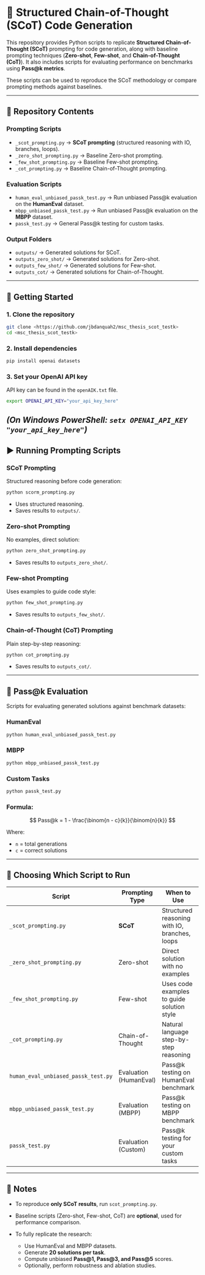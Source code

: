
# 🧠 Structured Chain-of-Thought (SCoT) Code Generation

This repository provides Python scripts to replicate **Structured Chain-of-Thought (SCoT)** prompting for code generation, along with baseline prompting techniques (**Zero-shot**, **Few-shot**, and **Chain-of-Thought (CoT)**). It also includes scripts for evaluating performance on benchmarks using **Pass\@k metrics**.

These scripts can be used to reproduce the SCoT methodology or compare prompting methods against baselines.

---

## 📂 Repository Contents

### Prompting Scripts

* `_scot_prompting.py` → **SCoT prompting** (structured reasoning with IO, branches, loops).
* `_zero_shot_prompting.py` → Baseline Zero-shot prompting.
* `_few_shot_prompting.py` → Baseline Few-shot prompting.
* `_cot_prompting.py` → Baseline Chain-of-Thought prompting.

### Evaluation Scripts

* `human_eval_unbiased_passk_test.py` → Run unbiased Pass\@k evaluation on the **HumanEval** dataset.
* `mbpp_unbiased_passk_test.py` → Run unbiased Pass\@k evaluation on the **MBPP** dataset.
* `passk_test.py` → General Pass\@k testing for custom tasks.

### Output Folders

* `outputs/` → Generated solutions for SCoT.
* `outputs_zero_shot/` → Generated solutions for Zero-shot.
* `outputs_few_shot/` → Generated solutions for Few-shot.
* `outputs_cot/` → Generated solutions for Chain-of-Thought.

---

## 🚀 Getting Started

### 1. Clone the repository

```bash
git clone <https://github.com/jbdanquah2/msc_thesis_scot_testk>
cd <msc_thesis_scot_testk>
```

### 2. Install dependencies

```bash
pip install openai datasets
```

### 3. Set your OpenAI API key

API key can be found in the `openAIK.txt` file.

```bash
export OPENAI_API_KEY="your_api_key_here"
```

## *(On Windows PowerShell: `setx OPENAI_API_KEY "your_api_key_here"`)*

## ▶️ Running Prompting Scripts

### **SCoT Prompting**

Structured reasoning before code generation:

```bash
python scorm_prompting.py
```

* Uses structured reasoning.
* Saves results to `outputs/`.

### **Zero-shot Prompting**

No examples, direct solution:

```bash
python zero_shot_prompting.py
```

* Saves results to `outputs_zero_shot/`.

### **Few-shot Prompting**

Uses examples to guide code style:

```bash
python few_shot_prompting.py
```

* Saves results to `outputs_few_shot/`.

### **Chain-of-Thought (CoT) Prompting**

Plain step-by-step reasoning:

```bash
python cot_prompting.py
```

* Saves results to `outputs_cot/`.

---

## 🧪 Pass\@k Evaluation

Scripts for evaluating generated solutions against benchmark datasets:

### HumanEval

```bash
python human_eval_unbiased_passk_test.py
```

### MBPP

```bash
python mbpp_unbiased_passk_test.py
```

### Custom Tasks

```bash
python passk_test.py
```

### Formula:

$$
Pass@k = 1 - \frac{\binom{n - c}{k}}{\binom{n}{k}}
$$

Where:

* `n` = total generations
* `c` = correct solutions

---

## 🧭 Choosing Which Script to Run

| Script                              | Prompting Type         | When to Use                                   | Output Folder        |
| ----------------------------------- | ---------------------- | --------------------------------------------- | -------------------- |
| `_scot_prompting.py`                | **SCoT**               | Structured reasoning with IO, branches, loops | `outputs/`           |
| `_zero_shot_prompting.py`           | Zero-shot              | Direct solution with no examples              | `outputs_zero_shot/` |
| `_few_shot_prompting.py`            | Few-shot               | Uses code examples to guide solution style    | `outputs_few_shot/`  |
| `_cot_prompting.py`                 | Chain-of-Thought       | Natural language step-by-step reasoning       | `outputs_cot/`       |
| `human_eval_unbiased_passk_test.py` | Evaluation (HumanEval) | Pass\@k testing on HumanEval benchmark        | N/A                  |
| `mbpp_unbiased_passk_test.py`       | Evaluation (MBPP)      | Pass\@k testing on MBPP benchmark             | N/A                  |
| `passk_test.py`                     | Evaluation (Custom)    | Pass\@k testing for your custom tasks         | N/A                  |

---

## 📄 Notes

* To reproduce **only SCoT results**, run `scot_prompting.py`.
* Baseline scripts (Zero-shot, Few-shot, CoT) are **optional**, used for performance comparison.
* To fully replicate the research:

  * Use HumanEval and MBPP datasets.
  * Generate **20 solutions per task**.
  * Compute unbiased **Pass\@1, Pass\@3, and Pass\@5** scores.
  * Optionally, perform robustness and ablation studies.


